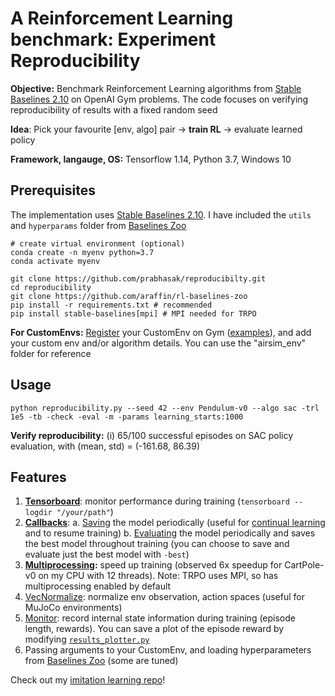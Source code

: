 A Reinforcement Learning benchmark: Experiment Reproducibility
==========================
**Objective:** Benchmark Reinforcement Learning algorithms from [Stable Baselines 2.10](https://stable-baselines.readthedocs.io/en/master/) on OpenAI Gym problems. The code focuses on verifying reproducibility of results with a fixed random seed

**Idea**: Pick your favourite [env, algo] pair -> **train RL** -> evaluate learned policy

**Framework, langauge, OS:** Tensorflow 1.14, Python 3.7, Windows 10


Prerequisites
-------------
The implementation uses [Stable Baselines 2.10](https://stable-baselines.readthedocs.io/en/master/guide/install.html). I have included the ``utils`` and ``hyperparams`` folder from [Baselines Zoo](https://github.com/araffin/rl-baselines-zoo)

```
# create virtual environment (optional)
conda create -n myenv python=3.7
conda activate myenv

git clone https://github.com/prabhasak/reproducibilty.git
cd reproducibility
git clone https://github.com/araffin/rl-baselines-zoo
pip install -r requirements.txt # recommended
pip install stable-baselines[mpi] # MPI needed for TRPO
```

**For CustomEnvs:** [Register](https://medium.com/@apoddar573/making-your-own-custom-environment-in-gym-c3b65ff8cdaa) your CustomEnv on Gym ([examples](https://github.com/openai/gym/blob/master/gym/envs/__init__.py)), and add your custom env and/or algorithm details. You can use the "airsim_env" folder for reference


Usage
-------------
``python reproducibility.py --seed 42 --env Pendulum-v0 --algo sac -trl 1e5 -tb -check -eval -m -params learning_starts:1000``

**Verify reproducibility:** (i) 65/100 successful episodes on SAC policy evaluation, with (mean, std) = (-161.68, 86.39)

Features
-------------
1. **[Tensorboard](https://stable-baselines.readthedocs.io/en/master/guide/tensorboard.html)**: monitor performance during training (``tensorboard --logdir "/your/path"``)
2. **[Callbacks](https://stable-baselines.readthedocs.io/en/master/guide/callbacks.html)**:
  a. [Saving](https://stable-baselines.readthedocs.io/en/master/guide/callbacks.html#checkpointcallback) the model periodically (useful for [continual learning](https://stable-baselines.readthedocs.io/en/master/guide/examples.html#continual-learning) and to resume training)
  b. [Evaluating](https://stable-baselines.readthedocs.io/en/master/guide/callbacks.html#evalcallback) the model periodically and saves the best model throughout training (you can choose to save and evaluate just the best model with ``-best``)
3. **[Multiprocessing](https://stable-baselines.readthedocs.io/en/master/guide/vec_envs.html#subprocvecenv):** speed up training (observed 6x speedup for CartPole-v0 on my CPU with 12 threads). Note: TRPO uses MPI, so has multiprocessing enabled by default
4. [VecNormalize](https://stable-baselines.readthedocs.io/en/master/guide/vec_envs.html#vecnormalize): normalize env observation, action spaces (useful for MuJoCo environments)
5. [Monitor](https://stable-baselines.readthedocs.io/en/master/common/monitor.html): record internal state information during training (episode length, rewards). You can save a plot of the episode reward by modifying [``results_plotter.py``](https://github.com/hill-a/stable-baselines/blob/master/stable_baselines/results_plotter.py#L95)
6. Passing arguments to your CustomEnv, and loading hyperparameters from [Baselines Zoo](https://github.com/araffin/rl-baselines-zoo) (some are tuned)

Check out my [imitation learning repo](https://github.com/prabhasak/masters-thesis/blob/master/imitation_learning_basic.py)!